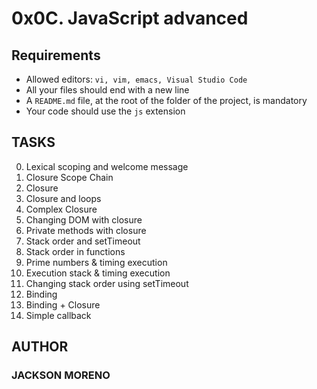 # 0x0C. JavaScript advanced

## Requirements

+ Allowed editors: `vi, vim, emacs, Visual Studio Code`
+ All your files should end with a new line
+ A `README.md` file, at the root of the folder of the project, is mandatory
+ Your code should use the `js` extension

## TASKS

0. Lexical scoping and welcome message
1. Closure Scope Chain
2. Closure
3. Closure and loops
4. Complex Closure
5. Changing DOM with closure
6. Private methods with closure
7. Stack order and setTimeout
8. Stack order in functions
9. Prime numbers & timing execution
10. Execution stack & timing execution
11. Changing stack order using setTimeout
12. Binding
13. Binding + Closure
14. Simple callback

## AUTHOR

### JACKSON MORENO
